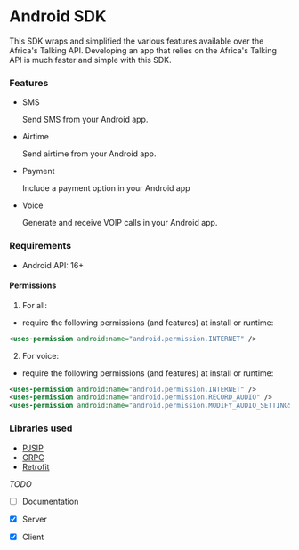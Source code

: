 # Android SDK


This SDK wraps and simplified the various features available over the Africa's Talking API. Developing an app that relies on the Africa's Talking API is much faster and simple with this SDK.

### Features

- SMS

    Send SMS from your Android app.

- Airtime

    Send airtime from your Android app.

- Payment

    Include a payment option in your Android app

- Voice

    Generate and receive VOIP calls in your Android app.

### Requirements

-  Android API: 16+

#### Permissions

1. For all:

- require the following permissions (and features) at install or runtime:

```xml
<uses-permission android:name="android.permission.INTERNET" />
```

2. For voice:

- require the following permissions (and features) at install or runtime:

```xml
<uses-permission android:name="android.permission.INTERNET" />
<uses-permission android:name="android.permission.RECORD_AUDIO" />
<uses-permission android:name="android.permission.MODIFY_AUDIO_SETTINGS" />
```

### Libraries used

- [PJSIP](http://pjsip.org/)
- [GRPC](https://grpc.io/)
- [Retrofit](http://square.github.io/retrofit/)

*TODO*

- [ ] Documentation
- [x] Server
- [x] Client

